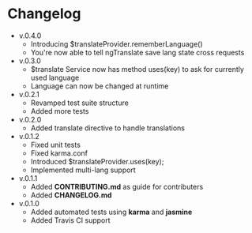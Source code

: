 # Changelog
* v.0.4.0
  * Introducing $translateProvider.rememberLanguage()
  * You're now able to tell ngTranslate save lang state cross requests
* v.0.3.0
  * $translate Service now has method uses(key) to ask for currently used language
  * Language can now be changed at runtime
* v.0.2.1
  * Revamped test suite structure
  * Added more tests
* v.0.2.0
  * Added translate directive to handle translations
* v.0.1.2
  * Fixed unit tests
  * Fixed karma.conf
  * Introduced $translateProvider.uses(key);
  * Implemented multi-lang support
* v.0.1.1
  * Added **CONTRIBUTING.md** as guide for contributers
  * Added **CHANGELOG.md**
* v.0.1.0
  * Added automated tests using **karma** and **jasmine**
  * Added Travis CI support
